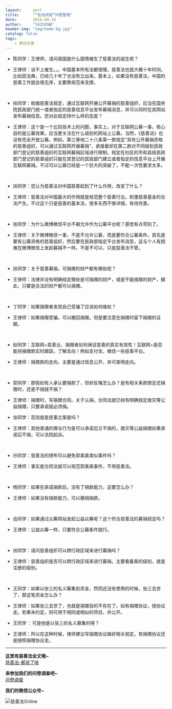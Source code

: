 ```yaml
---
layout:     post
title:      "“在线讲座”问答整理"
date:       2016-04-10
author:     "1415的碗"
header-img: "img/home-bg.jpg"
catalog: false
tags:
    - 原创文章
---
```


- 陈同学：王律师，请问我国是什么国情催生了慈善法的诞生呢？

- 王律师：谈不上催生。。。中国基本所有法都很慢，慈善法也就大概十年时间。比如民法典，已经几十年了也没有立出来。基本上，如果没有慈善法，中国的慈善工作就会很无序，主要靠规范来支撑。

 

- 扶同学：依据慈善法规定，通过互联网开展公开募捐的慈善组织，应当在国务院民政部门统一或者指定的慈善信息平台发布募捐消息，并可以同时在其网站发布募捐信息。您对此规定持什么样的态度？

- 王律师：这个是一个比较技术上的问题，事实上，对于互联网公募一事，核心目的是公募效果，应当更关注在什么级别的网站上公募。当然，《慈善法》也没有完全开放公募。例如，第三章地二十八条第一款规定“具有公开募捐资格的慈善组织，可以通过互联网开展募捐”，紧接着却在第二款对不同级别民政部门登记的慈善组织的互联网募捐区域进行限制，规定在社区的市和县级民政部门登记的慈善组织只能在其登记的民政部门建立或者指定的信息平台上开展互联网募捐。不过可以公募已经是一个巨大的突破了，不能一次性要求太多。

 

- 扶同学：您认为慈善法对中国慈善起到了什么作用，改变了什么？

- 王律师：慈善法对中国最大的作用就是规范整个慈善行业。刺激慈善基金的合法产生。不过这个只是慈善的基本法，很多东西不够详细，有待完善。

 

- 张同学：为什么微博微信平台不被允许作为公募平台呢？感觉有点苛刻了。

- 王律师：关于微博微信一事，不是不允许公募，而是要符合公募条件。首先是要有公募资格的慈善组织，然后要在民政部指定平台发布消息，这与个人有困难在微博微信上发起募捐不一样。不是不可以，只是慈善法不管。

 

- 扶同学：关于慈善募捐，可捐赠的财产都有哪些呢？

- 王律师：法律并没有明确规定哪些是可捐赠的财产，或是不能捐赠的财产，据此，只要是合法的财产都可以捐赠。

 

- 丁同学：如果捐赠者发现自己受骗了应该如何维权？

- 王律师：如果捐赠受骗，可以撤回捐赠。但是要注意在捐赠时留下捐赠的证据。

 

- 赵同学：互联网+慈善业，捐赠者如何保证慈善的真实有效性！互联网+是否能将捐赠款实时跟踪，了解去向！例如支付宝，微信一些慈善平台。

- 王律师：捐赠款的走向，主要是通过信息公开，并可查明走向。

 

- 郭同学：那假如有人承认要捐款了，但却反悔怎么办？是有相关条款限定还捐赠时，还是不捐就不捐？

- 王律师：捐赠时，写捐赠合同。关于认捐，合同法就已经有明确规定救灾等公益捐赠，只要承诺就必须捐。

- 张同学：否则就是民事立案是吗？

- 王律师：其他普通的赠与行为是可以承诺后又不捐的，救灾等公益捐赠如果承诺后不捐，可以法院起诉。

 

- 孙同学：慈善法的颁布可以避免郭美美类似事件吗？

- 王律师：事实是合同法就可以规范郭美美事件，不用慈善法。

 

- 杨同学：如果在承诺捐款后，没有了捐款能力，这要怎么办？

- 王律师：如果没有捐款能力，可以撤销捐款。

 

- 岳同学：如果通过众筹网站发起公益众筹呢？这个符合慈善法的募捐规定吗？

- 王律师：公益众筹一样，只要符合公募条件就行。

 

- 扶同学：请问慈善组织可以跨行政区域来进行募捐吗？

- 王律师：慈善组织是否可以跨行政区域来进行募捐，主要看备案的级别，就是注册的级别。

 

- 王同学：如果以张三的名义筹集到资金，然而还没有使用的时候，张三去世了，那这笔资金怎么办？

- 王律师：如果张三去世了，也就是捐赠目的不存在了。如有捐赠协议，按协议走。若果未约定，则可用于相同或相似的项目，并公开。

- 王同学 ：可是他是以张三的名义募集的呀？

- 王律师：所以在这种时候，律师建议写捐赠协议做好相关规定。有捐赠协议还是按照捐赠协议走。

----------
**这里有慈善法全文哦~**
<br>
<a href = "http://ssdut1415.github.io/2016/04/04/%E6%85%88%E5%96%84%E6%B3%95-%E9%83%BD%E8%AF%B4%E4%BA%86%E5%95%A5-_/" >慈善法-都说了啥</a>
<br>

**来参加我们的问卷调查吧~**
<br>
<a href="http://www.sojump.com/jq/7657596.aspx">问卷调查</a>

**我们的微信公众号~**

![慈善法Online](http://i.imgur.com/bpQRLhc.jpg)
